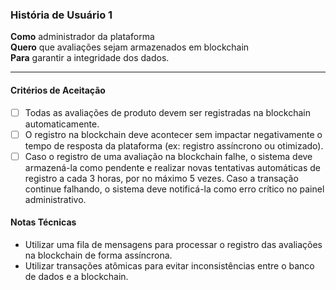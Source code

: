 ### História de Usuário 1

**Como** administrador da plataforma  
**Quero** que avaliações sejam armazenados em blockchain   
**Para** garantir a integridade dos dados.   

---

#### Critérios de Aceitação

- [ ]  Todas as avaliações de produto devem ser registradas na blockchain automaticamente.
- [ ]  O registro na blockchain deve acontecer sem impactar negativamente o tempo de resposta da plataforma (ex: registro assíncrono ou otimizado).
- [ ]  Caso o registro de uma avaliação na blockchain falhe, o sistema deve armazená-la como pendente e realizar novas tentativas automáticas de registro a cada 3 horas, por no máximo 5 vezes. Caso a transação continue falhando, o sistema deve notificá-la como erro crítico no painel administrativo.

#### Notas Técnicas
- Utilizar uma fila de mensagens para processar o registro das avaliações na blockchain de forma assíncrona.
- Utilizar transações atômicas para evitar inconsistências entre o banco de dados e a blockchain.